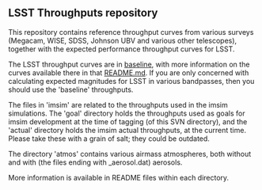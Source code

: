 ## LSST Throughputs repository ##

This repository contains reference throughput curves from various
surveys (Megacam, WISE, SDSS, Johnson UBV and various other telescopes),
together with the expected performance throughput curves for LSST.

The LSST throughput curves are in [baseline](./baseline), with more
information on the curves available there in that [README.md](./baseline/README.md).
If you are only concerned with calculating expected magnitudes for LSST
in various bandpasses, then you should use the 'baseline' throughputs.

The files in 'imsim' are related to the throughputs used in the imsim
simulations. The 'goal' directory holds the throughputs used as goals
for imsim development at the time of tagging (of this SVN directory),
and the 'actual' directory holds the imsim actual throughputs, at the
current time. Please take these with a grain of salt; they could be outdated.

The directory 'atmos' contains various airmass atmospheres, both
without and with (the files ending with _aerosol.dat) aerosols.

More information is available in README files within each directory.


